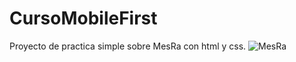 # CursoMobileFirst
Proyecto de practica simple sobre MesRa con html y css.
![MesRa](https://user-images.githubusercontent.com/82168194/185776435-7a745e7c-9d50-4804-afd0-b0a1f28870de.png)

